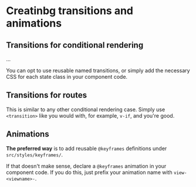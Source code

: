 
# Creatinbg transitions and animations

## Transitions for conditional rendering

...

You can opt to use reusable named transitions, or simply add the necessary CSS for each state class in your component code.

## Transitions for routes

This is similar to any other conditional rendering case. Simply use `<transition>` like you would with, for example, `v-if`, and you're good.

## Animations

**The preferred way** is to add reusable `@keyframes` definitions under `src/styles/keyframes/`.

If that doesn't make sense, declare a `@keyframes` animation in your component code. If you do this, just prefix your animation name with `view-<viewname>-`.

